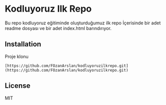 # Kodluyoruz Ilk Repo

Bu repo kodluyoruz eğitiminde oluşturduğumuz ilk repo İçerisinde bir adet readme dosyası ve bir adet index.html barındırıyor.

## Installation

Proje klonu

```
[https://github.com/FOzanArslan/kodluyoruzilkrepo.git](https://github.com/FOzanArslan/kodluyoruzilkrepo.git)
```

## License

MIT





